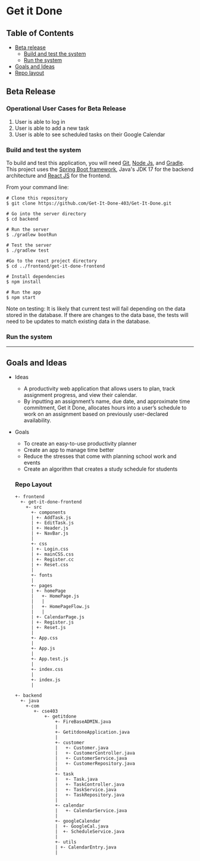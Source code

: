 # Get it Done

## Table of Contents
* [Beta release](https://github.com/Get-It-Done-403/Get-It-Done/blob/main/README.md#beta-release)
  * [Build and test the system](https://github.com/Get-It-Done-403/Get-It-Done/blob/main/README.md#build-and-test-the-system)
  * [Run the system](https://github.com/Get-It-Done-403/Get-It-Done/blob/main/README.md#run-the-system) 
* [Goals and Ideas](https://github.com/Get-It-Done-403/Get-It-Done/blob/main/README.md#goals-and-ideas)
* [Repo layout](https://github.com/Get-It-Done-403/Get-It-Done/blob/main/README.md#repo-layout)

## Beta Release

### Operational User Cases for Beta Release
1. User is able to log in
2. User is able to add a new task
3. User is able to see scheduled tasks on their Google Calendar

### Build and test the system

To build and test this application, you will need [Git](https://git-scm.com/), [Node Js](https://nodejs.org/en/download/), and [Gradle](https://gradle.org/install/). This project uses the [Spring Boot framework](https://spring.io/), Java's JDK 17 for the backend architecture and [React JS](https://reactjs.org/) for the frontend. 


From your command line:

```
# Clone this repository
$ git clone https://github.com/Get-It-Done-403/Get-It-Done.git

# Go into the server directory
$ cd backend

# Run the server
$ ./gradlew bootRun

# Test the server
$ ./gradlew test

#Go to the react project directory
$ cd ../frontend/get-it-done-frontend 

# Install dependencies
$ npm install

# Run the app
$ npm start
```
Note on testing: It is likely that current test will fail depending on the data stored in the database. If there are changes to the data base, the tests will need to be updates to match existing data in the database.

### Run the system

----------------------------------------
             
## Goals and Ideas

* Ideas 
  - A productivity web application that allows users to plan, track assignment progress, and view their calendar. 
  - By inputting an assignment’s name, due date, and approximate time commitment, Get it Done, allocates hours into a user’s schedule to work on an assignment based on previously user-declared availability. 

* Goals
  - To create an easy-to-use productivity planner
  - Create an app to manage time better
  - Reduce the stresses that come with planning school work and events
  - Create an algorithm that creates a study schedule for students
  
  
  ### Repo Layout
  ```
  +- frontend
    +- get-it-done-frontend
      +- src 
        +- components
        | +- AddTask.js
        | +- EditTask.js
        | +- Header.js
        | +- NavBar.js
        |
        +- css
        | +- Login.css
        | +- mainCSS.css
        | +- Register.cc
        | +- Reset.css
        |
        +- fonts
        |
        +- pages
        | +- homePage
        |   +- HomePage.js
        |   |
        |   +- HomePageFlow.js
        |   |
        | +- CalendarPage.js
        | +- Register.js
        | +- Reset.js
        |
        +- App.css
        |
        +- App.js
        |
        +- App.test.js
        |
        +- index.css
        |
        +- index.js
        |
        
  +- backend
    +- java
      +-com
         +- cse403
             +- getitdone
                 +- FireBaseADMIN.java
                 |
                 +- GetitdoneApplication.java
                 |
                 +- customer
                 |   +- Customer.java
                 |   +- CustomerController.java
                 |   +- CustomerService.java
                 |   +- CustomerRepository.java
                 |
                 +- task
                 |   +- Task.java
                 |   +- TaskController.java
                 |   +- TaskService.java
                 |   +- TaskRepository.java
                 |
                 +- calendar
                 |   +- CalendarService.java
                 |
                 +- googleCalendar
                 |  +- GoogleCal.java
                 |  +- ScheduleService.java
                 |
                 +- utils
                 | +- CalendarEntry.java
                 |
               

     ```
